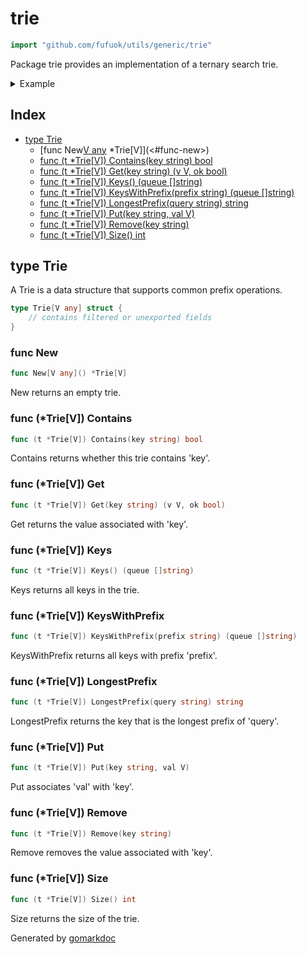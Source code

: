 <!-- Code generated by gomarkdoc. DO NOT EDIT -->

# trie

```go
import "github.com/fufuok/utils/generic/trie"
```

Package trie provides an implementation of a ternary search trie.

<details><summary>Example</summary>
<p>

```go
package main

import (
	"fmt"
	"github.com/fufuok/utils/generic/trie"
)

func main() {
	tr := trie.New[int]()
	tr.Put("foo", 1)
	tr.Put("fo", 2)
	tr.Put("bar", 3)

	fmt.Println(tr.Contains("f"))
	fmt.Println(tr.KeysWithPrefix(""))
	fmt.Println(tr.KeysWithPrefix("f"))
}
```

#### Output

```
false
[bar fo foo]
[fo foo]
```

</p>
</details>

## Index

- [type Trie](<#type-trie>)
  - [func New[V any]() *Trie[V]](<#func-new>)
  - [func (t *Trie[V]) Contains(key string) bool](<#func-triev-contains>)
  - [func (t *Trie[V]) Get(key string) (v V, ok bool)](<#func-triev-get>)
  - [func (t *Trie[V]) Keys() (queue []string)](<#func-triev-keys>)
  - [func (t *Trie[V]) KeysWithPrefix(prefix string) (queue []string)](<#func-triev-keyswithprefix>)
  - [func (t *Trie[V]) LongestPrefix(query string) string](<#func-triev-longestprefix>)
  - [func (t *Trie[V]) Put(key string, val V)](<#func-triev-put>)
  - [func (t *Trie[V]) Remove(key string)](<#func-triev-remove>)
  - [func (t *Trie[V]) Size() int](<#func-triev-size>)


## type Trie

A Trie is a data structure that supports common prefix operations.

```go
type Trie[V any] struct {
    // contains filtered or unexported fields
}
```

### func New

```go
func New[V any]() *Trie[V]
```

New returns an empty trie.

### func \(\*Trie\[V\]\) Contains

```go
func (t *Trie[V]) Contains(key string) bool
```

Contains returns whether this trie contains 'key'.

### func \(\*Trie\[V\]\) Get

```go
func (t *Trie[V]) Get(key string) (v V, ok bool)
```

Get returns the value associated with 'key'.

### func \(\*Trie\[V\]\) Keys

```go
func (t *Trie[V]) Keys() (queue []string)
```

Keys returns all keys in the trie.

### func \(\*Trie\[V\]\) KeysWithPrefix

```go
func (t *Trie[V]) KeysWithPrefix(prefix string) (queue []string)
```

KeysWithPrefix returns all keys with prefix 'prefix'.

### func \(\*Trie\[V\]\) LongestPrefix

```go
func (t *Trie[V]) LongestPrefix(query string) string
```

LongestPrefix returns the key that is the longest prefix of 'query'.

### func \(\*Trie\[V\]\) Put

```go
func (t *Trie[V]) Put(key string, val V)
```

Put associates 'val' with 'key'.

### func \(\*Trie\[V\]\) Remove

```go
func (t *Trie[V]) Remove(key string)
```

Remove removes the value associated with 'key'.

### func \(\*Trie\[V\]\) Size

```go
func (t *Trie[V]) Size() int
```

Size returns the size of the trie.



Generated by [gomarkdoc](<https://github.com/princjef/gomarkdoc>)
